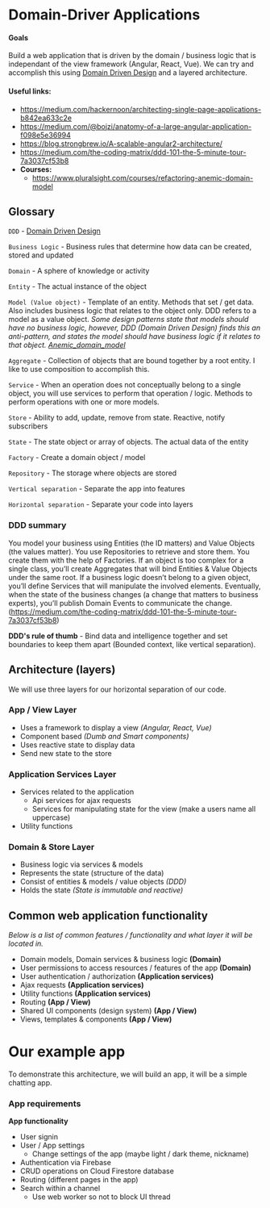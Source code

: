 # Domain-Driver Applications

#### Goals

Build a web application that is driven by the domain / business logic that is independant of the view framework (Angular, React, Vue). We can try and accomplish this using [Domain Driven Design](https://en.wikipedia.org/wiki/Domain-driven_design) and a layered architecture.

#### Useful links:

* https://medium.com/hackernoon/architecting-single-page-applications-b842ea633c2e
* https://medium.com/@bojzi/anatomy-of-a-large-angular-application-f098e5e36994
* https://blog.strongbrew.io/A-scalable-angular2-architecture/
* https://medium.com/the-coding-matrix/ddd-101-the-5-minute-tour-7a3037cf53b8
* __Courses:__
  * https://www.pluralsight.com/courses/refactoring-anemic-domain-model


## Glossary

`DDD` - [Domain Driven Design](https://en.wikipedia.org/wiki/Domain-driven_design)

`Business Logic` - Business rules that determine how data can be created, stored and updated

`Domain` - A sphere of knowledge or activity

`Entity` - The actual instance of the object

`Model (Value object)` - Template of an entity. Methods that set / get data. Also includes business logic that relates to the object only. DDD refers to a model as a value object. _Some design patterns state that models should have no business logic, however, DDD (Domain Driven Design) finds this an anti-pattern, and states the model should have business logic if it relates to that object. [Anemic_domain_model](https://en.wikipedia.org/wiki/Anemic_domain_model)_

`Aggregate` - Collection of objects that are bound together by a root entity. I like to use composition to accomplish this.

`Service` - When an operation does not conceptually belong to a single object, you will use services to perform that operation / logic. Methods to perform operations with one or more models.

`Store` - Ability to add, update, remove from state. Reactive, notify subscribers

`State` - The state object or array of objects. The actual data of the entity

`Factory` - Create a domain object / model

`Repository` - The storage where objects are stored

`Vertical separation` - Separate the app into features

`Horizontal separation` - Separate your code into layers

### DDD summary

You model your business using Entities (the ID matters) and Value Objects (the values matter). You use Repositories to retrieve and store them. You create them with the help of Factories. If an object is too complex for a single class, you’ll create Aggregates that will bind Entities & Value Objects under the same root. If a business logic doesn’t belong to a given object, you’ll define Services that will manipulate the involved elements. Eventually, when the state of the business changes (a change that matters to business experts), you’ll publish Domain Events to communicate the change. (https://medium.com/the-coding-matrix/ddd-101-the-5-minute-tour-7a3037cf53b8)

__DDD's rule of thumb__ - Bind data and intelligence together and set boundaries to keep them apart (Bounded context, like vertical separation).

## Architecture (layers)

We will use three layers for our horizontal separation of our code.

### App / View Layer

* Uses a framework to display a view _(Angular, React, Vue)_
* Component based _(Dumb and Smart components)_
* Uses reactive state to display data
* Send new state to the store

### Application Services Layer

* Services related to the application
  * Api services for ajax requests
  * Services for manipulating state for the view (make a users name all uppercase)
* Utility functions

### Domain & Store Layer

* Business logic via services & models
* Represents the state (structure of the data)
* Consist of entities & models / value objects _(DDD)_
* Holds the state _(State is immutable and reactive)_

## Common web application functionality

_Below is a list of common features / functionality and what layer it will be
located in._

* Domain models, Domain services & business logic __(Domain)__
* User permissions to access resources / features of the app __(Domain)__
* User authentication / authorization __(Application services)__
* Ajax requests __(Application services)__
* Utility functions __(Application services)__
* Routing __(App / View)__
* Shared UI components (design system) __(App / View)__
* Views, templates & components __(App / View)__

# Our example app

To demonstrate this architecture, we will build an app, it will be a simple chatting app.

### App requirements

__App functionality__

* User signin
* User / App settings
  * Change settings of the app (maybe light / dark theme, nickname)
* Authentication via Firebase
* CRUD operations on Cloud Firestore database
* Routing (different pages in the app)
* Search within a channel
  * Use web worker so not to block UI thread